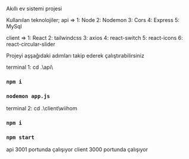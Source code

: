 Akıllı ev sistemi projesi

Kullanılan teknolojiler;
api =>
1: Node
2: Nodemon
3: Cors
4: Express
5: MySql

client =>
1: React
2: tailwindcss
3: axios
4: react-switch
5: react-icons
6: react-circular-slider

Projeyi aşşağıdaki adımları takip ederek çalıştırabilirsiniz

terminal 1:
cd .\api\

### `npm i`

### `nodemon app.js`

terminal 2:
cd .\client\wiihom

### `npm i`

### `npm start`

api 3001 portunda çalışıyor
client 3000 portunda çalışıyor
